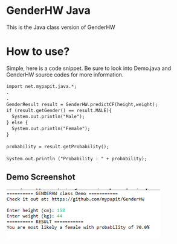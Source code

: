 # GenderHW Java
This is the Java class version of GenderHW

# How to use?

Simple, here is a code snippet. Be sure to look into Demo.java and GenderHW source codes for more information.

```
import net.mypapit.java.*;
.
.
GenderResult result = GenderHW.predictCF(height,weight);
if (result.getGender() == result.MALE){
  System.out.println("Male"); 
} else {
  System.out.println("Female");
}

probability = result.getProbability();

System.out.println ("Probability : " + probability);
```

## Demo Screenshot
![Demo Screenshot](https://github.com/mypapit/GenderHW/blob/main/Java/image.png)
